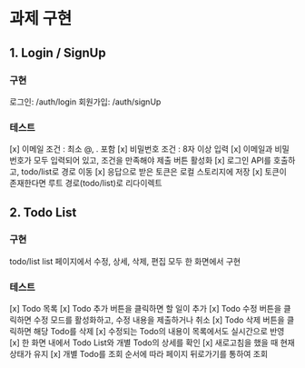 # 과제 구현
## 1. Login / SignUp
### 구현
로그인: /auth/login
회원가입: /auth/signUp

### 테스트
[x] 이메일 조건 : 최소 @, . 포함
[x] 비밀번호 조건 : 8자 이상 입력
[x] 이메일과 비밀번호가 모두 입력되어 있고, 조건을 만족해야 제출 버튼 활성화
[x] 로그인 API를 호출하고, todo/list로 경로 이동
[x] 응답으로 받은 토큰은 로컬 스토리지에 저장
[x] 토큰이 존재한다면 루트 경로(todo/list)로 리다이렉트

## 2. Todo List
### 구현
todo/list
list 페이지에서 수정, 상세, 삭제, 편집 모두 한 화면에서 구현

### 테스트
[x] Todo 목록
[x] Todo 추가 버튼을 클릭하면 할 일이 추가
[x] Todo 수정 버튼을 클릭하면 수정 모드를 활성화하고, 수정 내용을 제출하거나 취소
[x] Todo 삭제 버튼을 클릭하면 해당 Todo를 삭제
[x] 수정되는 Todo의 내용이 목록에서도 실시간으로 반영
[x] 한 화면 내에서 Todo List와 개별 Todo의 상세를 확인
[x] 새로고침을 했을 때 현재 상태가 유지
[x] 개별 Todo를 조회 순서에 따라 페이지 뒤로가기를 통하여 조회
